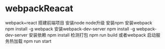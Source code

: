 # webpackReacat
webpack+react 搭建前端项目
安装node 
node升级
安装npm 
安装webpack
npm install -g webpack
安装webpack-dev-server
npm install -g webpack-dev-server
安装依赖
npm install 
检测打包
npm run build 或者webpack
启动服务热加载
npm run start


